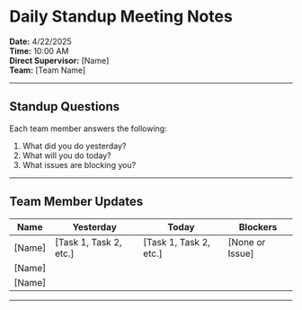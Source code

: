 # Daily Standup Meeting Notes

**Date:** 4/22/2025  
**Time:** 10:00 AM  
**Direct Supervisor:** [Name]  
**Team:** [Team Name]

---

## Standup Questions

Each team member answers the following:

1. What did you do yesterday?
2. What will you do today?
3. What issues are blocking you?

---

## Team Member Updates

| Name         | Yesterday                     | Today                         | Blockers         |
|--------------|-------------------------------|-------------------------------|------------------|
| [Name]       | [Task 1, Task 2, etc.]         | [Task 1, Task 2, etc.]         | [None or Issue]  |
| [Name]       |                               |                               |                  |
| [Name]       |                               |                               |                  |

---